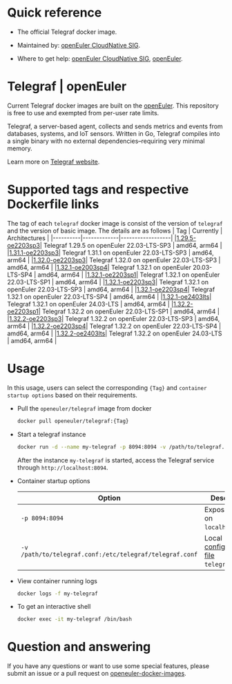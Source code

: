 # Quick reference

- The official Telegraf docker image.

- Maintained by: [openEuler CloudNative SIG](https://gitee.com/openeuler/cloudnative).

- Where to get help: [openEuler CloudNative SIG](https://gitee.com/openeuler/cloudnative), [openEuler](https://gitee.com/openeuler/community).

# Telegraf | openEuler
Current Telegraf docker images are built on the [openEuler](https://repo.openeuler.org/). This repository is free to use and exempted from per-user rate limits.

Telegraf, a server-based agent, collects and sends metrics and events from databases, systems, and IoT sensors. Written in Go, Telegraf compiles into a single binary with no external dependencies–requiring very minimal memory.

Learn more on [Telegraf website](https://docs.influxdata.com/telegraf/v1/).

# Supported tags and respective Dockerfile links
The tag of each `telegraf` docker image is consist of the version of `telegraf` and the version of basic image. The details are as follows
|    Tag   |  Currently  |   Architectures  |
|----------|-------------|------------------|
|[1.29.5-oe2203sp3](https://gitee.com/openeuler/openeuler-docker-images/blob/master/Cloud/telegraf/1.29.5/22.03-lts-sp3/Dockerfile)| Telegraf 1.29.5 on openEuler 22.03-LTS-SP3 | amd64, arm64 |
|[1.31.1-oe2203sp3](https://gitee.com/openeuler/openeuler-docker-images/blob/master/Cloud/telegraf/1.31.1/22.03-lts-sp3/Dockerfile)| Telegraf 1.31.1 on openEuler 22.03-LTS-SP3 | amd64, arm64 |
|[1.32.0-oe2203sp3](https://gitee.com/openeuler/openeuler-docker-images/blob/master/Cloud/telegraf/1.32.0/22.03-lts-sp3/Dockerfile)| Telegraf 1.32.0 on openEuler 22.03-LTS-SP3 | amd64, arm64 |
|[1.32.1-oe2003sp4](https://gitee.com/openeuler/openeuler-docker-images/blob/master/Cloud/telegraf/1.32.1/20.03-lts-sp4/Dockerfile)| Telegraf 1.32.1 on openEuler 20.03-LTS-SP4 | amd64, arm64 |
|[1.32.1-oe2203sp1](https://gitee.com/openeuler/openeuler-docker-images/blob/master/Cloud/telegraf/1.32.1/22.03-lts-sp1/Dockerfile)| Telegraf 1.32.1 on openEuler 22.03-LTS-SP1 | amd64, arm64 |
|[1.32.1-oe2203sp3](https://gitee.com/openeuler/openeuler-docker-images/blob/master/Cloud/telegraf/1.32.1/22.03-lts-sp3/Dockerfile)| Telegraf 1.32.1 on openEuler 22.03-LTS-SP3 | amd64, arm64 |
|[1.32.1-oe2203sp4](https://gitee.com/openeuler/openeuler-docker-images/blob/master/Cloud/telegraf/1.32.1/22.03-lts-sp4/Dockerfile)| Telegraf 1.32.1 on openEuler 22.03-LTS-SP4 | amd64, arm64 |
|[1.32.1-oe2403lts](https://gitee.com/openeuler/openeuler-docker-images/blob/master/Cloud/telegraf/1.32.1/24.03-lts/Dockerfile)| Telegraf 1.32.1 on openEuler 24.03-LTS | amd64, arm64 |
|[1.32.2-oe2203sp1](https://gitee.com/openeuler/openeuler-docker-images/blob/master/Cloud/telegraf/1.32.2/22.03-lts-sp1/Dockerfile)| Telegraf 1.32.2 on openEuler 22.03-LTS-SP1 | amd64, arm64 |
|[1.32.2-oe2203sp3](https://gitee.com/openeuler/openeuler-docker-images/blob/master/Cloud/telegraf/1.32.2/22.03-lts-sp3/Dockerfile)| Telegraf 1.32.2 on openEuler 22.03-LTS-SP3 | amd64, arm64 |
|[1.32.2-oe2203sp4](https://gitee.com/openeuler/openeuler-docker-images/blob/master/Cloud/telegraf/1.32.2/22.03-lts-sp4/Dockerfile)| Telegraf 1.32.2 on openEuler 22.03-LTS-SP4 | amd64, arm64 |
|[1.32.2-oe2403lts](https://gitee.com/openeuler/openeuler-docker-images/blob/master/Cloud/telegraf/1.32.2/24.03-lts/Dockerfile)| Telegraf 1.32.2 on openEuler 24.03-LTS | amd64, arm64 |


# Usage
In this usage, users can select the corresponding `{Tag}` and `container startup options` based on their requirements.

- Pull the `openeuler/telegraf` image from docker

	```bash
	docker pull openeuler/telegraf:{Tag}
	```

- Start a telegraf instance

	```bash
	docker run -d --name my-telegraf -p 8094:8094 -v /path/to/telegraf.conf:/etc/telegraf/telegraf.conf openeuler/telegraf:{Tag}
	```
	After the instance `my-telegraf` is started, access the Telegraf service through `http://localhost:8094`.

- Container startup options

	| Option | Description |
	|--|--|
	| `-p 8094:8094` | Expose telegraf on `localhost:8094`. |
	| `-v /path/to/telegraf.conf:/etc/telegraf/telegraf.conf` | Local [configuration file](https://docs.influxdata.com/telegraf/v1/)⁠ `telegraf.conf`. |

- View container running logs

	```bash
	docker logs -f my-telegraf
	```

- To get an interactive shell

	```bash
	docker exec -it my-telegraf /bin/bash
	```
	
# Question and answering
If you have any questions or want to use some special features, please submit an issue or a pull request on [openeuler-docker-images](https://gitee.com/openeuler/openeuler-docker-images).
